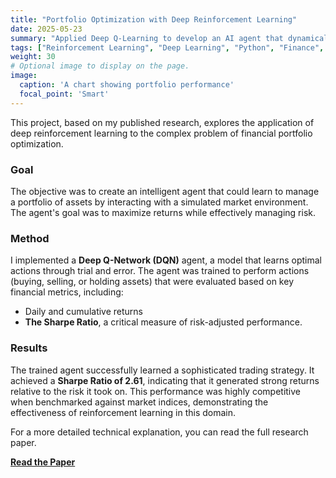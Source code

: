 ```yaml
---
title: "Portfolio Optimization with Deep Reinforcement Learning"
date: 2025-05-23
summary: "Applied Deep Q-Learning to develop an AI agent that dynamically optimizes financial portfolio allocations, achieving a high risk-adjusted return."
tags: ["Reinforcement Learning", "Deep Learning", "Python", "Finance", "Deep Q-Network"]
weight: 30
# Optional image to display on the page.
image:
  caption: 'A chart showing portfolio performance'
  focal_point: 'Smart'
---
```


This project, based on my published research, explores the application of deep reinforcement learning to the complex problem of financial portfolio optimization.

### Goal
The objective was to create an intelligent agent that could learn to manage a portfolio of assets by interacting with a simulated market environment. The agent's goal was to maximize returns while effectively managing risk.

### Method
I implemented a **Deep Q-Network (DQN)** agent, a model that learns optimal actions through trial and error. The agent was trained to perform actions (buying, selling, or holding assets) that were evaluated based on key financial metrics, including:
- Daily and cumulative returns
- **The Sharpe Ratio**, a critical measure of risk-adjusted performance.

### Results
The trained agent successfully learned a sophisticated trading strategy. It achieved a **Sharpe Ratio of 2.61**, indicating that it generated strong returns relative to the risk it took on. This performance was highly competitive when benchmarked against market indices, demonstrating the effectiveness of reinforcement learning in this domain.

For a more detailed technical explanation, you can read the full research paper.

[**Read the Paper**](https://ieeexplore.ieee.org/document/11140422)